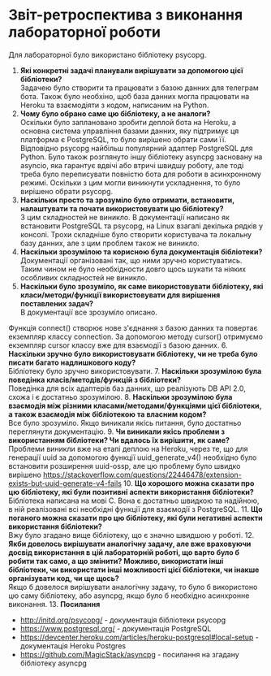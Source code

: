 # Звіт-ретроспектива з виконання лабораторної роботи   
Для лабораторної було використано бібліотеку psycopg.
1. **Які конкретні задачі планували вирішувати за допомогою цієї бібліотеки?**   
Задачею було створити та працювати з базою данних для телеграм бота. Також було необхіно, щоб база данних могла працювати на Heroku та взаємодіяти з кодом, написаним на Python.
2. **Чому було обрано саме цю бібліотеку, а не аналоги?**   
Оскільки було заплановано зробити деплой бота на Heroku, а основна система управління базами данних, яку підтримує ця платформа є PostgreSQL, то було вирішено обрати сами її. Відповідно psycopg найбільш популярний адаптер PostgreSQL для Python.
Було також розглянуто іншу бібліотеку asyncpg засновану на asyncio, яка гарантує вдвічі або втричі швидшу роботу, але тоді треба було переписувати повністю бота для роботи в асинхронному режимі. Оскільки з цим могли виникнути ускладнення, то було вирішено обрати psycopg.
3. **Наскільки просто та зрозуміло було отримати, встановити, налаштувати та почати використовувати цю бібліотеку?**   
З цим складностей не виникло. В документації написано як встановити PostgreSQL та psycopg, на Linux взагалі декілька рядків у консолі. Трохи складніше було створити користувача та локальну базу данних, але з цим проблем також не виникло.
4. **Наскільки зрозумілою та корисною була документація бібліотеки?**   
Документації організовані так, що ними зручно користуватись. Таким чином не було необхідности довго щось шукати та ніяких особливих складностей не виникло.
5. **Наскільки було зрозуміло, як саме використовувати бібліотеку, які класи/методи/функції використовувати для вирішення поставлених задач?**   
В документації все зрозуміло описано.

Функція connect() створює нове з'єднання з базою данних та повертає екземпляр классу connection. За допомогою методу cursor() отримуємо екземпляр cursor классу вже для взаємодії з базою данних.
6. **Наскільки зручно було використовувати бібліотеку, чи не треба було писати багато надлишкового коду?**   
Бібліотеку було зручно використовувати.
7. **Наскільки зрозумілою була поведінка класів/методів/функцій з бібліотеки?**   
Поведінка для всіх адаптерів баз данних, що реалізують DB API 2.0, схожа і є достатньо зрозумілою.
8. **Наскільки зрозумілою була взаємодія між різними класами/методами/функціями цієї бібліотеки, а також взаємодія між бібліотекою та власним кодом?**   
Все було зрозуміло. Якщо виникали якісь питання, було достатньо переглянути документацію.
9. **Чи виникали якісь проблеми з використанням бібліотеки? Чи вдалось їх вирішити, як саме?**   
Проблеми виникли вже на етапі деплою на Heroku, через те, що для генерації uuid за допомогою функції uuid_generate_v4() необхідно було встановити розширення uuid-ossp, але цю проблему було швидко вирішено https://stackoverflow.com/questions/22446478/extension-exists-but-uuid-generate-v4-fails
10. **Що хорошого можна сказати про цю бібліотеку, які були позитивні аспекти використання бібліотеки?**   
Бібліотека написана на мові С. Вона є достатньо швидкою та надійною, в ній реалізовані всі необхідні функції для взаємодії з PostgreSQL.
11. **Що поганого можна сказати про цю бібліотеку, які були негативні аспекти використання бібліотеки?**   
Вжу було згадано вище бібліотеку, що є значно швидшою у роботі.
12. **Якби довелось вирішувати аналогічну задачу, але вже враховуючи досвід використання в цій лабораторній роботі, що варто було б робити так само, а що змінити? Можливо, використати інші бібліотеки, чи використати інші можливості цієї бібліотеки, чи інакше організувати код, чи ще щось?**   
Якщо б довелося вирішувати аналогічну задачу, то було б використоно цю саму бібліотеку, або asyncpg, якщо було б необхідно асинхронне виконання.
13. **Посилання**  
- http://initd.org/psycopg/  - документація бібліотеки psycopg
- https://www.postgresql.org/ - документація PostgreSQL
- https://devcenter.heroku.com/articles/heroku-postgresql#local-setup - документація Heroku Postgres
- https://github.com/MagicStack/asyncpg - посилання на згадану бібліотеку asyncpg
